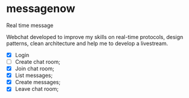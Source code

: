 # messagenow
Real time message

Webchat developed to improve my skills on real-time protocols, design patterns, clean architecture and help me to develop a livestream.

- [x] Login
- [ ] Create chat room;
- [x] Join chat room;
- [x] List messages;
- [x] Create messages;
- [x] Leave chat room;
